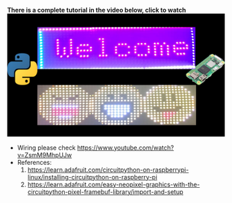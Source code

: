 **There is a complete tutorial in the video below, click to watch**
[![LEDMatrix Video](Led%20Matrix%20Thumbnail.jpg)](https://www.youtube.com/watch?v=T5uiCZw1M0g "LED Matrix - Click to Watch!")


 - Wiring please check https://www.youtube.com/watch?v=ZsmM9MhpUJw
 - References:
    1. https://learn.adafruit.com/circuitpython-on-raspberrypi-linux/installing-circuitpython-on-raspberry-pi
    2. https://learn.adafruit.com/easy-neopixel-graphics-with-the-circuitpython-pixel-framebuf-library/import-and-setup
